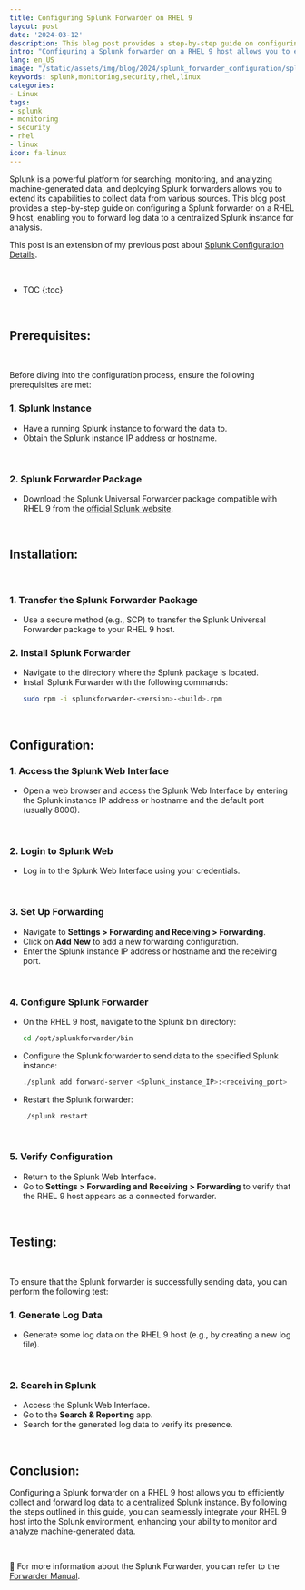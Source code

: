 ```yaml
---
title: Configuring Splunk Forwarder on RHEL 9
layout: post
date: '2024-03-12'
description: This blog post provides a step-by-step guide on configuring a Splunk forwarder on a RHEL 9 host, enabling you to forward log data to a centralized Splunk instance for analysis.
intro: "Configuring a Splunk forwarder on a RHEL 9 host allows you to efficiently collect and forward log data to a centralized Splunk instance."
lang: en_US
image: "/static/assets/img/blog/2024/splunk_forwarder_configuration/splunk_forwarder_configuration.jpg"
keywords: splunk,monitoring,security,rhel,linux
categories:
- Linux
tags:
- splunk
- monitoring
- security
- rhel
- linux
icon: fa-linux
---
```


Splunk is a powerful platform for searching, monitoring, and analyzing machine-generated data, and deploying Splunk forwarders allows you to extend its capabilities to collect data from various sources. This blog post provides a step-by-step guide on configuring a Splunk forwarder on a RHEL 9 host, enabling you to forward log data to a centralized Splunk instance for analysis.

This post is an extension of my previous post about [Splunk Configuration Details](https://jamisonjohnson.me/blog/linux/splunk_configuration_details/).

<br>

* TOC 
{:toc}

<br>

## Prerequisites:

<br>

Before diving into the configuration process, ensure the following prerequisites are met:

### 1. **Splunk Instance**
   - Have a running Splunk instance to forward the data to.
   - Obtain the Splunk instance IP address or hostname.

<br>

### 2. **Splunk Forwarder Package**
   - Download the Splunk Universal Forwarder package compatible with RHEL 9 from the [official Splunk website](https://www.splunk.com/en_us/download/universal-forwarder.html ).

<br>

## Installation:

<br>

### 1. **Transfer the Splunk Forwarder Package**
   - Use a secure method (e.g., SCP) to transfer the Splunk Universal Forwarder package to your RHEL 9 host.

### 2. **Install Splunk Forwarder**
   - Navigate to the directory where the Splunk package is located.
   - Install Splunk Forwarder with the following commands:
     ```bash
     sudo rpm -i splunkforwarder-<version>-<build>.rpm
     ```

<br>

## Configuration:

### 1. **Access the Splunk Web Interface**
   - Open a web browser and access the Splunk Web Interface by entering the Splunk instance IP address or hostname and the default port (usually 8000).

<br>

### 2. **Login to Splunk Web**
   - Log in to the Splunk Web Interface using your credentials.

<br>

### 3. **Set Up Forwarding**
   - Navigate to **Settings > Forwarding and Receiving > Forwarding**.
   - Click on **Add New** to add a new forwarding configuration.
   - Enter the Splunk instance IP address or hostname and the receiving port.

<br>

### 4. **Configure Splunk Forwarder**
   - On the RHEL 9 host, navigate to the Splunk bin directory:
     ```bash
     cd /opt/splunkforwarder/bin
     ```
   - Configure the Splunk forwarder to send data to the specified Splunk instance:
     ```bash
     ./splunk add forward-server <Splunk_instance_IP>:<receiving_port>
     ```
   - Restart the Splunk forwarder:
     ```bash
     ./splunk restart
     ```

<br>

### 5. **Verify Configuration**
   - Return to the Splunk Web Interface.
   - Go to **Settings > Forwarding and Receiving > Forwarding** to verify that the RHEL 9 host appears as a connected forwarder.

<br>

## Testing:

<br>

To ensure that the Splunk forwarder is successfully sending data, you can perform the following test:

### 1. **Generate Log Data**
   - Generate some log data on the RHEL 9 host (e.g., by creating a new log file).

<br>

### 2. **Search in Splunk**
   - Access the Splunk Web Interface.
   - Go to the **Search & Reporting** app.
   - Search for the generated log data to verify its presence.

<br>

## Conclusion:

Configuring a Splunk forwarder on a RHEL 9 host allows you to efficiently collect and forward log data to a centralized Splunk instance. By following the steps outlined in this guide, you can seamlessly integrate your RHEL 9 host into the Splunk environment, enhancing your ability to monitor and analyze machine-generated data.

<br>

📝 For more information about the Splunk Forwarder, you can refer to the [Forwarder Manual](https://docs.splunk.com/Documentation/Forwarder/9.2.0/Forwarder/Abouttheuniversalforwarder).
